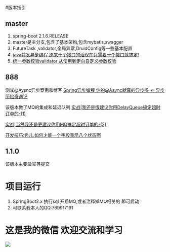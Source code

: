 #版本指引
## master

1. spring-boot 2.1.6.RELEASE 
2. master是主分支,包含了基本架构,包含mybatis,swagger 
3. FutureTask ,validator,全局异常,DruidConfig等一些基本配置 
4. [java并发异步编程 原来十个接口的活现在只需要一个接口就搞定!](https://juejin.im/post/5d3c46d2f265da1b9163dbce)
5. [统一参数校验validator 从使用到走向自定义参数校验](https://juejin.im/post/5d3fbeb46fb9a06b317b3c48)
## 888
测试@Aysnc异步案例和博客
[Spring异步编程 你的@Async就真的异步吗 ☞ 异步历险奇遇记](https://juejin.im/post/5d47a80a6fb9a06ad3470f9a)

该版本做了MQ的集成和延迟队列
[实战|我还是很建议你用DelayQueue搞定超时订单的-(1)](https://juejin.im/post/5d822b7a6fb9a06b3260a9e6)

[实战|当然我还是更建议你用MQ搞定超时订单的-(2)](https://juejin.im/post/5d9ed7dee51d4577ff0d9efa)


[开发技巧:秀儿,如何才能一个字段表示八个状态啊](https://juejin.im/post/5d861a3ff265da03925a82d8)
## 1.1.0
该版本主要做幂等提交


# 项目运行
1. SpringBoot2.x 执行sql 开启MQ,或者注释掉MQ相关的 即可启动 
2. 可联系我本人的QQ:769917191

# 这是我的微信 欢迎交流和学习

![](https://user-gold-cdn.xitu.io/2019/7/22/16c17a58a92ac2cd?w=430&h=430&f=jpeg&s=41002)
 